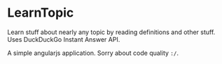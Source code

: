 # LearnTopic
Learn stuff about nearly any topic by reading definitions and other stuff. Uses DuckDuckGo Instant Answer API.

A simple angularjs application. Sorry about code quality `:/`.
